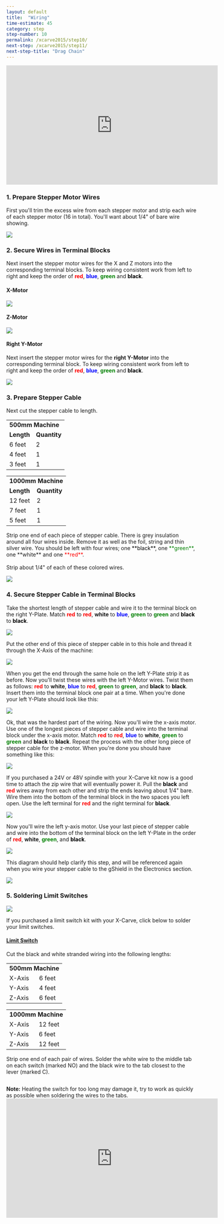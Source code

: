 ```yaml
---
layout: default
title:  "Wiring"
time-estimate: 45
category: step
step-number: 10
permalink: /xcarve2015/step10/
next-step: /xcarve2015/step11/
next-step-title: "Drag Chain"
---
```


<iframe width="560" height="315" src="https://www.youtube.com/embed/_vCIVagKgzA" frameborder="0" allowfullscreen>
</iframe>
<h3 id="prepare-stepper-motor-wires">
1. Prepare Stepper Motor Wires</h3>

First you'll trim the excess wire from each stepper motor and strip each wire of each stepper motor (16 in total). You'll want about 1/4" of bare wire showing.

 ![](https://dzevsq2emy08i.cloudfront.net/paperclip/project_instruction_image_uploaded_images/770/original/0673.jpg?1425054295)

<h3 id="secure-wires">
2. Secure Wires in Terminal Blocks</h3>

Next insert the stepper motor wires for the X and Z motors into the corresponding terminal blocks. To keep wiring consistent work from left to right and keep the order of <span style="color:red">**red**</span>, <span style="color:blue">**blue**</span>, <span style="color:green">**green**</span> and <span style="color:black">**black**</span>.

#### X-Motor

 ![](https://dzevsq2emy08i.cloudfront.net/paperclip/project_instruction_image_uploaded_images/762/original/0678.jpg?1425052768)

#### Z-Motor

 ![](https://dzevsq2emy08i.cloudfront.net/paperclip/project_instruction_image_uploaded_images/763/original/0686.jpg?1425052769)

#### Right Y-Motor

Next insert the stepper motor wires for the **right Y-Motor** into the corresponding terminal block. To keep wiring consistent work from left to right and keep the order of <span style="color:red">**red**</span>, <span style="color:blue">**blue**</span>, <span style="color:green">**green**</span> and <span style="color:black">**black**</span>.

 ![](https://dzevsq2emy08i.cloudfront.net/paperclip/project_instruction_image_uploaded_images/764/original/0694.jpg?1425052770)

<h3 id="prepare-stepper-cable">
3. Prepare Stepper Cable</h3>

Next cut the stepper cable to length.

<table>
	<tr>
		<td colspan="2"><strong>500mm Machine</strong> </td>
	</tr>
	<tr>
		<td> <strong>Length</strong> </td>
		<td> <strong>Quantity</strong> </td>
	</tr>
	<tr>
		<td> 6 feet </td>
		<td> 2 </td>
	</tr>
	<tr>
		<td> 4 feet </td>
		<td>1 </td>
	</tr>
	<tr>
		<td> 3 feet </td>
		<td> 1 </td>
	</tr>
</table>
<table>
	<tr>
		<td colspan="2"><strong>1000mm Machine</strong> </td>
	</tr>
	<tr>
		<td> <strong>Length</strong> </td>
		<td> <strong>Quantity</strong> </td>
	</tr>
	<tr>
		<td> 12 feet </td>
		<td> 2 </td>
	</tr>
	<tr>
		<td> 7 feet </td>
		<td> 1 </td>
	</tr>
	<tr>
		<td> 5 feet </td>
		<td> 1 </td>
	</tr>
</table>
Strip one end of each piece of stepper cable. There is grey insulation around all four wires inside. Remove it as well as the foil, string and thin silver wire. You should be left with four wires; one <span style="color:black">**black**</span>, one <span style="color:green">**green**</span>, one **white** and one <span style="color:red">**red**</span>.

<div class="row image-row"><img src="https://dzevsq2emy08i.cloudfront.net/paperclip/project_instruction_image_uploaded_images/771/original/1060.jpg?1425054296" class="thumbnail col-md-3" alt="" /> <img src="https://dzevsq2emy08i.cloudfront.net/paperclip/project_instruction_image_uploaded_images/772/original/1061.jpg?1425054297" class="thumbnail col-md-3" alt="" /> <img src="https://dzevsq2emy08i.cloudfront.net/paperclip/project_instruction_image_uploaded_images/773/original/1062.jpg?1425054298" class="thumbnail col-md-3" alt="" /> <img src="https://dzevsq2emy08i.cloudfront.net/paperclip/project_instruction_image_uploaded_images/774/original/1063.jpg?1425054298" class="thumbnail col-md-3" alt="" /></div>
Strip about 1/4" of each of these colored wires.

 ![](https://dzevsq2emy08i.cloudfront.net/paperclip/project_instruction_image_uploaded_images/775/original/1066.jpg?1425054522)

<h3 id="secure-stepper-cable">
4. Secure Stepper Cable in Terminal Blocks</h3>

Take the shortest length of stepper cable and wire it to the terminal block on the right Y-Plate. Match <span style="color:red">**red**</span> to <span style="color:red">**red**</span>, **white** to <span style="color:blue">**blue**</span>, <span style="color: green">**green**</span> to <span style="color:green">**green**</span> and <span style="color:black">**black**</span> to <span style="color:black">**black**</span>.

 ![](https://dzevsq2emy08i.cloudfront.net/paperclip/project_instruction_image_uploaded_images/776/original/0700.jpg?1425054523)

Put the other end of this piece of stepper cable in to this hole and thread it through the X-Axis of the machine:

 ![](https://dzevsq2emy08i.cloudfront.net/paperclip/project_instruction_image_uploaded_images/777/original/0702.jpg?1425054524)

When you get the end through the same hole on the left Y-Plate strip it as before. Now you'll twist these wires with the left Y-Motor wires. Twist them as follows: <span style="color:red">**red**</span> to **white**, <span style="color:blue">**blue**</span> to <span style="color:red">**red**</span>, <span style="color:green">**green**</span> to <span style="color:green">**green**</span>, and <span style="color:black">**black**</span> to <span style="color:black">**black**</span>. Insert them into the terminal block one pair at a time. When you're done your left Y-Plate should look like this:

 ![](https://dzevsq2emy08i.cloudfront.net/paperclip/project_instruction_image_uploaded_images/778/original/0717.jpg?1425054525)

Ok, that was the hardest part of the wiring. Now you'll wire the x-axis motor. Use one of the longest pieces of stepper cable and wire into the terminal block under the x-axis motor. Match <span style="color:red">**red**</span> to <span style="color:red">**red**</span>, <span style="color:blue">**blue**</span> to **white**, <span style="color:green">**green**</span> to <span style="color:green">**green**</span> and <span style="color:black">**black**</span> to <span style="color:black">**black**</span>. Repeat the process with the other long piece of stepper cable for the z-motor. When you're done you should have something like this:

 ![](https://dzevsq2emy08i.cloudfront.net/paperclip/project_instruction_image_uploaded_images/779/original/0719.jpg?1425054807)

If you purchased a 24V or 48V spindle with your X-Carve kit now is a good time to attach the zip wire that will eventually power it. Pull the <span style="color:black">**black**</span> and <span style="color:red">**red**</span> wires away from each other and strip the ends leaving about 1/4" bare. Wire them into the bottom of the terminal block in the two spaces you left open. Use the left terminal for <span style="color:red">**red**</span> and the right terminal for <span style="color:black">**black**</span>.

 ![](https://dzevsq2emy08i.cloudfront.net/paperclip/project_instruction_image_uploaded_images/780/original/0735.jpg?14250548081)

Now you'll wire the left y-axis motor. Use your last piece of stepper cable and wire into the bottom of the terminal block on the left Y-Plate in the order of <span style="color:red">**red**</span>, **white**, <span style="color:green">**green**</span>, and <span style="color:black">**black**</span>.

 ![](https://dzevsq2emy08i.cloudfront.net/paperclip/project_instruction_image_uploaded_images/781/original/0722.jpg?1425054808)

This diagram should help clarify this step, and will be referenced again when you wire your stepper cable to the gShield in the Electronics section.

<img src="wiring-diagram2.jpg">

<h3 id="solder-limit-switches">
5. Soldering Limit Switches</h3>

<img src="limitSwitchescopy.jpg">

If you purchased a limit switch kit with your X-Carve, click below to solder your limit switches.

<div class="panel-group" id="limit-switch-accordion" role="tablist" aria-multiselectable="true">
<div class="panel panel-default">
<a data-toggle="collapse" data-parent="#limit-switch-accordion" href="#limit-switch" aria-expanded="false" aria-controls="limit-switch" class="panel-heading" role="tab" id="limit-switch-header">

<h4 class="panel-title">
Limit Switch

</h4>
<div class="expand-icons">
<i class="fa fa-plus"></i>
 <i class="fa fa-minus"></i>

</div>
</a>

<div id="limit-switch" class="panel-collapse collapse" role="tabpanel" aria-labelledby="limit-switch-header">
<div class="panel-body">
Cut the black and white stranded wiring into the following lengths:

<table>
	<tr>
		<td colspan="2"><strong>500mm Machine</strong> </td>
	</tr>
	<tr>
		<td> X-Axis </td>
		<td> 6 feet </td>
	</tr>
	<tr>
		<td> Y-Axis </td>
		<td> 4 feet </td>
	</tr>
	<tr>
		<td> Z-Axis </td>
		<td> 6 feet </td>
	</tr>
</table>
<table>
	<tr>
		<td colspan="2"><strong>1000mm Machine</strong> </td>
	</tr>
	<tr>
		<td> X-Axis </td>
		<td> 12 feet </td>
	</tr>
	<tr>
		<td> Y-Axis </td>
		<td> 6 feet </td>
	</tr>
	<tr>
		<td> Z-Axis </td>
		<td> 12 feet </td>
	</tr>
</table>
Strip one end of each pair of wires. Solder the white wire to the middle tab on each switch (marked NO) and the black wire to the tab closest to the lever (marked C).

 <p style="text-align:center;"><img src="https://dzevsq2emy08i.cloudfront.net/paperclip/project_instruction_image_uploaded_images/867/original/1193.jpg?1427922595" alt="" /></p>

<div class="note">
<i class="fa fa-hand-o-right"></i>
 <span class="note-text">
 <strong>Note:</strong> Heating the switch for too long may damage it, try to work as quickly as possible when soldering the wires to the tabs.
 </span>

</div>
<iframe width="560" height="315" src="https://www.youtube.com/embed/mBiC6D7dsxs" frameborder="0" allowfullscreen>
</iframe>
</div>
</div>
</div>
</div>
